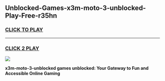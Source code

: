 
## Unblocked-Games-x3m-moto-3-unblocked-Play-Free-r35hn
<h3>
<a href="https://premium76.site?title=x3m-moto-3-unblocked&ref=19M">CLICK TO PLAY</a></h3>
<hr>

<h3>
<a href="https://premium76.site?title=x3m-moto-3-unblocked&ref=19M">CLICK 2 PLAY</a>
  
</h3>

<a href="https://premium76.site?title=x3m-moto-3-unblocked&ref=19M"><img src="https://clearcache.store/games.png"></a>


**x3m-moto-3-unblocked games unblocked: Your Gateway to Fun and Accessible Online Gaming**
